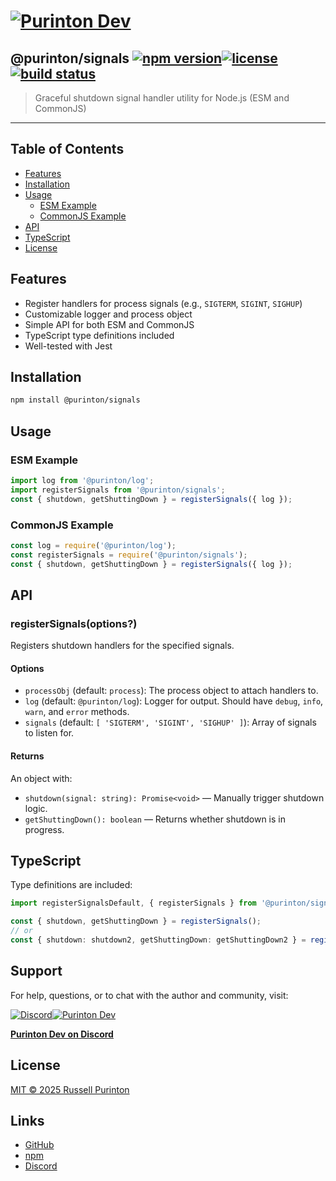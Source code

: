 # [![Purinton Dev](https://purinton.us/logos/brand.png)](https://discord.gg/QSBxQnX7PF)

## @purinton/signals [![npm version](https://img.shields.io/npm/v/@purinton/signals.svg)](https://www.npmjs.com/package/@purinton/signals)[![license](https://img.shields.io/github/license/purinton/signals.svg)](LICENSE)[![build status](https://github.com/purinton/signals/actions/workflows/nodejs.yml/badge.svg)](https://github.com/purinton/signals/actions)

> Graceful shutdown signal handler utility for Node.js (ESM and CommonJS)

---

## Table of Contents

- [Features](#features)
- [Installation](#installation)
- [Usage](#usage)
  - [ESM Example](#esm-example)
  - [CommonJS Example](#commonjs-example)
- [API](#api)
- [TypeScript](#typescript)
- [License](#license)

## Features

- Register handlers for process signals (e.g., `SIGTERM`, `SIGINT`, `SIGHUP`)
- Customizable logger and process object
- Simple API for both ESM and CommonJS
- TypeScript type definitions included
- Well-tested with Jest

## Installation

```bash
npm install @purinton/signals
```

## Usage

### ESM Example

```js
import log from '@purinton/log';
import registerSignals from '@purinton/signals';
const { shutdown, getShuttingDown } = registerSignals({ log });
```

### CommonJS Example

```js
const log = require('@purinton/log');
const registerSignals = require('@purinton/signals');
const { shutdown, getShuttingDown } = registerSignals({ log });
```

## API

### registerSignals(options?)

Registers shutdown handlers for the specified signals.

#### Options

- `processObj` (default: `process`): The process object to attach handlers to.
- `log` (default: `@purinton/log`): Logger for output. Should have `debug`, `info`, `warn`, and `error` methods.
- `signals` (default: `[ 'SIGTERM', 'SIGINT', 'SIGHUP' ]`): Array of signals to listen for.

#### Returns

An object with:

- `shutdown(signal: string): Promise<void>` — Manually trigger shutdown logic.
- `getShuttingDown(): boolean` — Returns whether shutdown is in progress.

## TypeScript

Type definitions are included:

```ts
import registerSignalsDefault, { registerSignals } from '@purinton/signals';

const { shutdown, getShuttingDown } = registerSignals();
// or
const { shutdown: shutdown2, getShuttingDown: getShuttingDown2 } = registerSignalsDefault();
```

## Support

For help, questions, or to chat with the author and community, visit:

[![Discord](https://purinton.us/logos/discord_96.png)](https://discord.gg/QSBxQnX7PF)[![Purinton Dev](https://purinton.us/logos/purinton_96.png)](https://discord.gg/QSBxQnX7PF)

**[Purinton Dev on Discord](https://discord.gg/QSBxQnX7PF)**

## License

[MIT © 2025 Russell Purinton](LICENSE)

## Links

- [GitHub](https://github.com/purinton/signals)
- [npm](https://www.npmjs.com/package/@purinton/signals)
- [Discord](https://discord.gg/QSBxQnX7PF)

